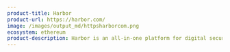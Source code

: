 ```yaml
---
product-title: Harbor
product-url: https://harbor.com/
image: /images/output_md/httpsharborcom.png
ecosystem: ethereum
product-description: Harbor is an all-in-one platform for digital securities such as funds, private equity, and commercial real estate.
---
```

